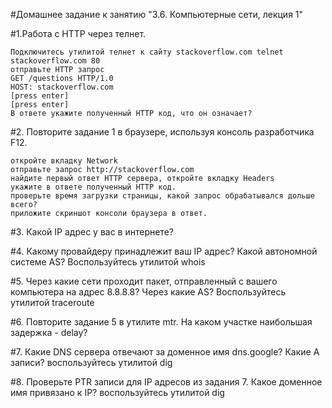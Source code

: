 ﻿#Домашнее задание к занятию "3.6. Компьютерные сети, лекция 1"
 
#1.Работа c HTTP через телнет.

    Подключитесь утилитой телнет к сайту stackoverflow.com telnet stackoverflow.com 80
    отправьте HTTP запрос
    GET /questions HTTP/1.0
    HOST: stackoverflow.com
    [press enter]
    [press enter]
    В ответе укажите полученный HTTP код, что он означает?
    
#2. Повторите задание 1 в браузере, используя консоль разработчика F12.

    откройте вкладку Network
    отправьте запрос http://stackoverflow.com
    найдите первый ответ HTTP сервера, откройте вкладку Headers
    укажите в ответе полученный HTTP код.
    проверьте время загрузки страницы, какой запрос обрабатывался дольше всего?
    приложите скриншот консоли браузера в ответ.
    
#3. Какой IP адрес у вас в интернете?

#4. Какому провайдеру принадлежит ваш IP адрес? Какой автономной системе AS? Воспользуйтесь утилитой whois

#5. Через какие сети проходит пакет, отправленный с вашего компьютера на адрес 8.8.8.8? Через какие AS? Воспользуйтесь утилитой traceroute

#6. Повторите задание 5 в утилите mtr. На каком участке наибольшая задержка - delay?

#7. Какие DNS сервера отвечают за доменное имя dns.google? Какие A записи? воспользуйтесь утилитой dig

#8. Проверьте PTR записи для IP адресов из задания 7. Какое доменное имя привязано к IP? воспользуйтесь утилитой dig
